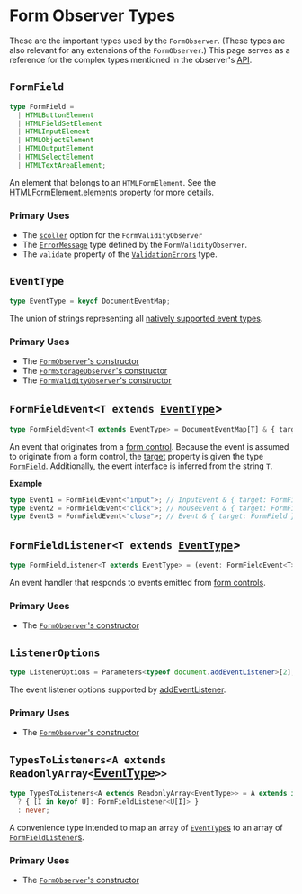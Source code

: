 # Form Observer Types

These are the important types used by the `FormObserver`. (These types are also relevant for any extensions of the `FormObserver`.) This page serves as a reference for the complex types mentioned in the observer's [API](./README.md#api).

## `FormField`

```ts
type FormField =
  | HTMLButtonElement
  | HTMLFieldSetElement
  | HTMLInputElement
  | HTMLObjectElement
  | HTMLOutputElement
  | HTMLSelectElement
  | HTMLTextAreaElement;
```

An element that belongs to an `HTMLFormElement`. See the [HTMLFormElement.elements](https://developer.mozilla.org/en-US/docs/Web/API/HTMLFormElement/elements) property for more details.

### Primary Uses

- The [`scoller`](../form-validity-observer/README.md#form-validity-observer-options-scroller) option for the `FormValidityObserver`
- The [`ErrorMessage`](../form-validity-observer/types.md#errormessagem) type defined by the `FormValidityObserver`.
- The `validate` property of the [`ValidationErrors`](../form-validity-observer/types.md#validationerrorsm) type.

## `EventType`

```ts
type EventType = keyof DocumentEventMap;
```

The union of strings representing all [natively supported event types](https://developer.mozilla.org/en-US/docs/Web/Events).

### Primary Uses

- The [`FormObserver`'s constructor](./README.md#constructor-formobservertypes-listeners-options)
- The [`FormStorageObserver`'s constructor](../form-storage-observer/README.md#constructor-formstorageobservertypes-options)
- The [`FormValidityObserver`'s constructor](../form-validity-observer/README.md#constructor-formvalidityobservertypes-options)

## `FormFieldEvent<T extends `[`EventType`](#eventtype)>

```ts
type FormFieldEvent<T extends EventType> = DocumentEventMap[T] & { target: FormField };
```

An event that originates from a [form control](https://developer.mozilla.org/en-US/docs/Web/API/HTMLFormElement/elements). Because the event is assumed to originate from a form control, the [target](https://developer.mozilla.org/en-US/docs/Web/API/Event/target) property is given the type [`FormField`](#formfield). Additionally, the event interface is inferred from the string `T`.

**Example**

```ts
type Event1 = FormFieldEvent<"input">; // InputEvent & { target: FormField }
type Event2 = FormFieldEvent<"click">; // MouseEvent & { target: FormField }
type Event3 = FormFieldEvent<"close">; // Event & { target: FormField }
```

## `FormFieldListener<T extends `[`EventType`](#eventtype)>

```ts
type FormFieldListener<T extends EventType> = (event: FormFieldEvent<T>) => unknown;
```

An event handler that responds to events emitted from [form controls](https://developer.mozilla.org/en-US/docs/Web/API/HTMLFormElement/elements).

### Primary Uses

- The [`FormObserver`'s constructor](./README.md#constructor-formobservertypes-listeners-options)

## `ListenerOptions`

```ts
type ListenerOptions = Parameters<typeof document.addEventListener>[2];
```

The event listener options supported by [addEventListener](https://developer.mozilla.org/en-US/docs/Web/API/EventTarget/addEventListener).

### Primary Uses

- The [`FormObserver`'s constructor](./README.md#constructor-formobservertypes-listeners-options)

## `TypesToListeners<A extends ReadonlyArray<`[EventType](#eventtype)`>>`

```ts
type TypesToListeners<A extends ReadonlyArray<EventType>> = A extends infer U extends ReadonlyArray<EventType>
  ? { [I in keyof U]: FormFieldListener<U[I]> }
  : never;
```

A convenience type intended to map an array of [`EventType`s](#eventtype) to an array of [`FormFieldListener`s](#formfieldlistenert-extends-eventtype).

### Primary Uses

- The [`FormObserver`'s constructor](./README.md#constructor-formobservertypes-listeners-options)
